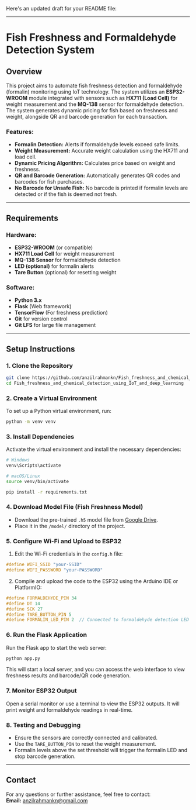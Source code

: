 Here's an updated draft for your README file:

---

# Fish Freshness and Formaldehyde Detection System

## Overview

This project aims to automate fish freshness detection and formaldehyde (formalin) monitoring using IoT technology. The system utilizes an **ESP32-WROOM** module integrated with sensors such as **HX711 (Load Cell)** for weight measurement and the **MQ-138** sensor for formaldehyde detection. The system generates dynamic pricing for fish based on freshness and weight, alongside QR and barcode generation for each transaction.

### Features:
- **Formalin Detection:** Alerts if formaldehyde levels exceed safe limits.
- **Weight Measurement:** Accurate weight calculation using the HX711 and load cell.
- **Dynamic Pricing Algorithm:** Calculates price based on weight and freshness.
- **QR and Barcode Generation:** Automatically generates QR codes and barcodes for fish purchases.
- **No Barcode for Unsafe Fish:** No barcode is printed if formalin levels are detected or if the fish is deemed not fresh.

---

## Requirements

### Hardware:
- **ESP32-WROOM** (or compatible)
- **HX711 Load Cell** for weight measurement
- **MQ-138 Sensor** for formaldehyde detection
- **LED (optional)** for formalin alerts
- **Tare Button** (optional) for resetting weight

### Software:
- **Python 3.x**
- **Flask** (Web framework)
- **TensorFlow** (For freshness prediction)
- **Git** for version control
- **Git LFS** for large file management

---

## Setup Instructions

### 1. Clone the Repository
```bash
git clone https://github.com/anzilrahmankn/Fish_freshness_and_chemical_detection_using_IoT_and_deep_learning.git
cd Fish_freshness_and_chemical_detection_using_IoT_and_deep_learning
```

### 2. Create a Virtual Environment
To set up a Python virtual environment, run:
```bash
python -m venv venv
```

### 3. Install Dependencies
Activate the virtual environment and install the necessary dependencies:
```bash
# Windows
venv\Scripts\activate

# macOS/Linux
source venv/bin/activate

pip install -r requirements.txt
```

### 4. Download Model File (Fish Freshness Model)
- Download the pre-trained `.h5` model file from [Google Drive](<Google-Drive-Link>).
- Place it in the `/model/` directory of the project.

### 5. Configure Wi-Fi and Upload to ESP32
1. Edit the Wi-Fi credentials in the `config.h` file:
```cpp
#define WIFI_SSID "your-SSID"
#define WIFI_PASSWORD "your-PASSWORD"
```

2. Compile and upload the code to the ESP32 using the Arduino IDE or PlatformIO:
```cpp
#define FORMALDEHYDE_PIN 34
#define DT 14
#define SCK 27
#define TARE_BUTTON_PIN 5
#define FORMALIN_LED_PIN 2  // Connected to formaldehyde detection LED
```

### 6. Run the Flask Application
Run the Flask app to start the web server:
```bash
python app.py
```
This will start a local server, and you can access the web interface to view freshness results and barcode/QR code generation.

### 7. Monitor ESP32 Output
Open a serial monitor or use a terminal to view the ESP32 outputs. It will print weight and formaldehyde readings in real-time.

### 8. Testing and Debugging
- Ensure the sensors are correctly connected and calibrated.
- Use the `TARE_BUTTON_PIN` to reset the weight measurement.
- Formalin levels above the set threshold will trigger the formalin LED and stop barcode generation.

---

## Contact

For any questions or further assistance, feel free to contact:  
**Email:** anzilrahmankn@gmail.com

